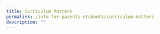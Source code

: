 ```yaml
---
title: Curriculum Matters
permalink: /info-for-parents-students/curriculum-matters
description: ""
---
```

